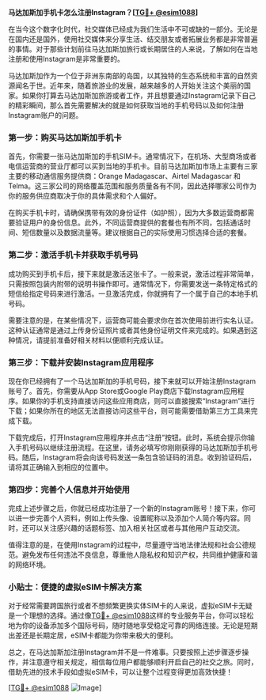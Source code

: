 **马达加斯加手机卡怎么注册Instagram？[[TG💪+ @esim1088](https://t.me/s/esim1088)]**

在当今这个数字化时代，社交媒体已经成为我们生活中不可或缺的一部分。无论是在国内还是国外，使用社交媒体来分享生活、结交朋友或者拓展业务都是非常普遍的事情。对于那些计划前往马达加斯加旅行或长期居住的人来说，了解如何在当地注册和使用Instagram是非常重要的。

马达加斯加作为一个位于非洲东南部的岛国，以其独特的生态系统和丰富的自然资源闻名于世。近年来，随着旅游业的发展，越来越多的人开始关注这个美丽的国家。如果你打算去马达加斯加旅游或者工作，并且想要通过Instagram记录下自己的精彩瞬间，那么首先需要解决的就是如何获取当地的手机号码以及如何注册Instagram账户的问题。

### 第一步：购买马达加斯加手机卡

首先，你需要一张马达加斯加的手机SIM卡。通常情况下，在机场、大型商场或者电信运营商的营业厅都可以买到当地的手机卡。目前马达加斯加市场上主要有三家主要的移动通信服务提供商：Orange Madagascar、Airtel Madagascar 和 Telma。这三家公司的网络覆盖范围和服务质量各有不同，因此选择哪家公司作为你的服务供应商取决于你的具体需求和个人偏好。

在购买手机卡时，请确保携带有效的身份证件（如护照），因为大多数运营商都需要验证用户的身份信息。此外，不同运营商提供的套餐也有所不同，包括通话时间、短信数量以及数据流量等。建议根据自己的实际使用习惯选择合适的套餐。

### 第二步：激活手机卡并获取手机号码

成功购买到手机卡后，接下来就是激活这张卡了。一般来说，激活过程非常简单，只需按照包装内附带的说明书操作即可。通常情况下，你需要发送一条特定格式的短信给指定号码来进行激活。一旦激活完成，你就拥有了一个属于自己的本地手机号码。

需要注意的是，在某些情况下，运营商可能会要求你在首次使用前进行实名认证。这种认证通常是通过上传身份证照片或者其他身份证明文件来完成的。如果遇到这种情况，请提前准备好相关材料以便顺利完成认证。

### 第三步：下载并安装Instagram应用程序

现在你已经拥有了一个马达加斯加的手机号码，接下来就可以开始注册Instagram账号了。首先，你需要从App Store或Google Play商店下载Instagram应用程序。如果你的手机支持直接访问这些应用商店，则可以直接搜索“Instagram”进行下载；如果你所在的地区无法直接访问这些平台，则可能需要借助第三方工具来完成下载。

下载完成后，打开Instagram应用程序并点击“注册”按钮。此时，系统会提示你输入手机号码以继续注册流程。在这里，请务必填写你刚刚获得的马达加斯加手机号码。随后，Instagram将会向该号码发送一条包含验证码的消息。收到验证码后，请将其正确输入到相应的位置中。

### 第四步：完善个人信息并开始使用

完成上述步骤之后，你就已经成功注册了一个新的Instagram账号！接下来，你可以进一步完善个人资料，例如上传头像、设置昵称以及添加个人简介等内容。同时，还可以关注感兴趣的话题标签、加入相关社区或者与其他用户互动交流。

值得注意的是，在使用Instagram的过程中，尽量遵守当地法律法规和社会公德规范。避免发布任何违法不良信息，尊重他人隐私权和知识产权，共同维护健康和谐的网络环境。

### 小贴士：便捷的虚拟eSIM卡解决方案

对于经常需要跨国旅行或者不想频繁更换实体SIM卡的人来说，虚拟eSIM卡无疑是一个理想的选择。通过像[TG💪+ @esim1088](https://t.me/s/esim1088)这样的专业服务平台，你可以轻松地为你的设备添加多个国际号码，随时随地享受稳定可靠的网络连接。无论是短期出差还是长期定居，eSIM卡都能为你带来极大的便利。

总之，在马达加斯加注册Instagram并不是一件难事。只要按照上述步骤逐步操作，并注意遵守相关规定，相信每位用户都能够顺利开启自己的社交之旅。同时，借助先进的技术手段如虚拟eSIM卡，可以让整个过程变得更加高效快捷！

[[TG💪+ @esim1088](https://t.me/s/esim1088) ![Image](https://i.postimg.cc/4NQfJmqS/Snipaste-2025-05-13-00-14-12.png)]